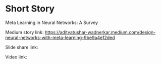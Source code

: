# Short Story

Meta Learning in Neural Networks: A Survey

Medium story link: https://adityatushar-wadnerkar.medium.com/design-neural-networks-with-meta-learning-9be9a4e12ded

Slide share link:

Video link: